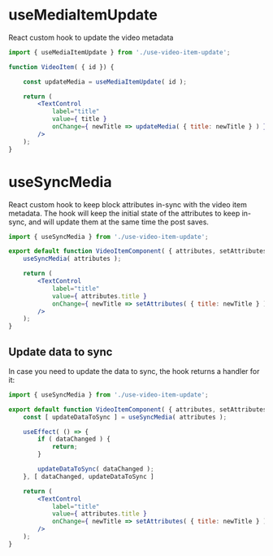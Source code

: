 # useMediaItemUpdate

React custom hook to update the video metadata

```jsx
import { useMediaItemUpdate } from './use-video-item-update';

function VideoItem( { id }) {

	const updateMedia = useMediaItemUpdate( id );

	return (
		<TextControl
			label="title"
			value={ title }
			onChange={ newTitle => updateMedia( { title: newTitle } ) }
		/>
	);
}
```

# useSyncMedia

React custom hook to keep block attributes in-sync with the video item metadata.
The hook will keep the initial state of the attributes to keep in-sync, 
and will update them at the same time the post saves.

```jsx
import { useSyncMedia } from './use-video-item-update';

export default function VideoItemComponent( { attributes, setAttributes } ) {
	useSyncMedia( attributes );

	return (
		<TextControl
			label="title"
			value={ attributes.title }
			onChange={ newTitle => setAttributes( { title: newTitle } ) }
		/>
	);
}
```

## Update data to sync

In case you need to update the data to sync, the hook returns a handler for it:

```jsx
import { useSyncMedia } from './use-video-item-update';

export default function VideoItemComponent( { attributes, setAttributes } ) {
	const [ updateDataToSync ] = useSyncMedia( attributes );

	useEffect( () => {
		if ( dataChanged ) {
			return;
		}

		updateDataToSync( dataChanged );
	}, [ dataChanged, updateDataToSync ]

	return (
		<TextControl
			label="title"
			value={ attributes.title }
			onChange={ newTitle => setAttributes( { title: newTitle } ) }
		/>
	);
}
```